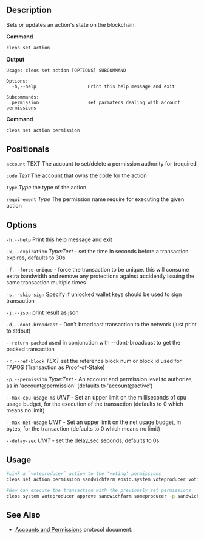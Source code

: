 ## Description
Sets or updates an action's state on the blockchain.

**Command**

```sh
cleos set action
```
**Output**

```console
Usage: cleos set action [OPTIONS] SUBCOMMAND

Options:
  -h,--help                   Print this help message and exit

Subcommands:
  permission                  set parmaters dealing with account permissions
```
**Command**

```sh
cleos set action permission
```

## Positionals

`account` TEXT The account to set/delete a permission authority for (required

`code` _Text_ The account that owns the code for the action

`type` _Type_ the type of the action

`requirement` _Type_ The permission name require for executing the given action

## Options
`-h,--help` Print this help message and exit

`-x,--expiration` _Type:Text_ - set the time in seconds before a transaction expires, defaults to 30s

`-f,--force-unique` - force the transaction to be unique. this will consume extra bandwidth and remove any protections against accidently issuing the same transaction multiple times

`-s,--skip-sign` Specify if unlocked wallet keys
should be used to sign transaction

`-j,--json` print result as json

`-d,--dont-broadcast` - Don't broadcast transaction to the network (just print to stdout)

`--return-packed` used in conjunction with --dont-broadcast to get the packed transaction

`-r,--ref-block` _TEXT_         set the reference block num or block id used for TAPOS (Transaction as Proof-of-Stake)

`-p,--permission`  _Type:Text_ - An account and permission level to authorize, as in 'account@permission' (defaults to 'account@active')

`--max-cpu-usage-ms` _UINT_ - Set an upper limit on the milliseconds of cpu usage budget, for the execution of the transaction (defaults to 0 which means no limit)

`--max-net-usage` _UINT_ - Set an upper limit on the net usage budget, in bytes, for the transaction (defaults to 0 which means no limit)

`--delay-sec` _UINT_ - set the delay_sec seconds, defaults to 0s

## Usage

```sh
#Link a `voteproducer` action to the 'voting' permissions
cleos set action permission sandwichfarm eosio.system voteproducer voting -p sandwichfarm@voting

#Now can execute the transaction with the previously set permissions.
cleos system voteproducer approve sandwichfarm someproducer -p sandwichfarm@voting
```

## See Also
- [Accounts and Permissions](/protocol-guides/accounts_and_permissions.md) protocol document.
